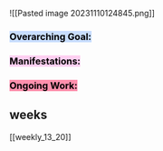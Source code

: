 ![[Pasted image 20231110124845.png]]
### <mark style="background: #ADCCFFA6;">Overarching Goal:</mark> 


### <mark style="background: #FFB8EBA6;">Manifestations:</mark>


### <mark style="background: #FF5582A6;">Ongoing Work:</mark>


## weeks
[[weekly_13_20]]

